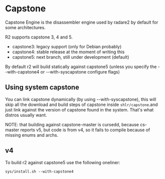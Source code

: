 Capstone
========

Capstone Engine is the disassembler engine used by radare2 by default for 
some architectures.

R2 supports capstone 3, 4 and 5.

* capstone3: legacy support (only for Debian probably)
* capstone4: stable release at the moment of writing this
* capstone5: next branch, still under development (default)

By default r2 will build statically against capstone5 (unless you specify
the --with-capstone4 or --with-syscapstone configure flags)

Using system capstone
---------------------

You can link capstone dynamically (by using --with-syscapstone), this will skip all the
download and build steps of capstone inside `shlr/capstone`.and just link against the version
of capstone found in the system. That's what distros usually want.

NOTE: that building against capstone-master is cursedd, because cs-master reports v5, but code
is from v4, so it fails to compile because of missing enums and archs.

v4
--

To build r2 against capstone5 use the following oneliner:

	sys/install.sh --with-capstone4
